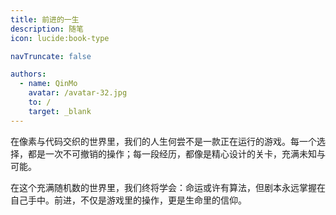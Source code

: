 ```yaml
---
title: 前进的一生
description: 随笔
icon: lucide:book-type

navTruncate: false

authors:
  - name: QinMo
    avatar: /avatar-32.jpg
    to: /
    target: _blank
---
```


<!-- Content of the page -->

在像素与代码交织的世界里，我们的人生何尝不是一款正在运行的游戏。每一个选择，都是一次不可撤销的操作；每一段经历，都像是精心设计的关卡，充满未知与可能。  

在这个充满随机数的世界里，我们终将学会：命运或许有算法，但剧本永远掌握在自己手中。前进，不仅是游戏里的操作，更是生命里的信仰。